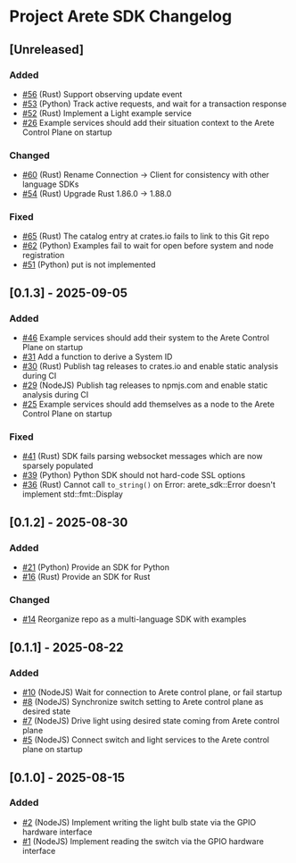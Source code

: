 # Project Arete SDK Changelog

## [Unreleased]
### Added
- [#56](https://github.com/project-arete/sdk/issues/56) (Rust) Support observing update event
- [#53](https://github.com/project-arete/sdk/issues/53) (Python) Track active requests, and wait for a transaction response
- [#52](https://github.com/project-arete/sdk/issues/52) (Rust) Implement a Light example service
- [#26](https://github.com/project-arete/sdk/issues/26) Example services should add their situation context to the Arete Control Plane on startup

### Changed
- [#60](https://github.com/project-arete/sdk/issues/60) (Rust) Rename Connection → Client for consistency with other language SDKs
- [#54](https://github.com/project-arete/sdk/issues/54) (Rust) Upgrade Rust 1.86.0 → 1.88.0

### Fixed
- [#65](https://github.com/project-arete/sdk/issues/65) (Rust) The catalog entry at crates.io fails to link to this Git repo
- [#62](https://github.com/project-arete/sdk/issues/62) (Python) Examples fail to wait for open before system and node registration
- [#51](https://github.com/project-arete/sdk/issues/51) (Python) put is not implemented

## [0.1.3] - 2025-09-05
### Added
- [#46](https://github.com/project-arete/sdk/issues/46) Example services should add their system to the Arete Control Plane on startup
- [#31](https://github.com/project-arete/sdk/issues/31) Add a function to derive a System ID
- [#30](https://github.com/project-arete/sdk/issues/30) (Rust) Publish tag releases to crates.io and enable static analysis during CI
- [#29](https://github.com/project-arete/sdk/issues/29) (NodeJS) Publish tag releases to npmjs.com and enable static analysis during CI
- [#25](https://github.com/project-arete/sdk/issues/25) Example services should add themselves as a node to the Arete Control Plane on startup

### Fixed
- [#41](https://github.com/project-arete/sdk/issues/41) (Rust) SDK fails parsing websocket messages which are now sparsely populated
- [#39](https://github.com/project-arete/sdk/issues/39) (Python) Python SDK should not hard-code SSL options
- [#36](https://github.com/project-arete/sdk/issues/36) (Rust) Cannot call `to_string()` on Error: arete_sdk::Error doesn't implement std::fmt::Display

## [0.1.2] - 2025-08-30
### Added
- [#21](https://github.com/project-arete/sdk/issues/21) (Python) Provide an SDK for Python
- [#16](https://github.com/project-arete/sdk/issues/16) (Rust) Provide an SDK for Rust

### Changed
- [#14](https://github.com/project-arete/sdk/issues/14) Reorganize repo as a multi-language SDK with examples

## [0.1.1] - 2025-08-22
### Added
- [#10](https://github.com/project-arete/sdk/issues/10) (NodeJS) Wait for connection to Arete control plane, or fail startup
- [#8](https://github.com/project-arete/sdk/issues/8) (NodeJS) Synchronize switch setting to Arete control plane as desired state
- [#7](https://github.com/project-arete/sdk/issues/7) (NodeJS) Drive light using desired state coming from Arete control plane
- [#5](https://github.com/project-arete/sdk/issues/5) (NodeJS) Connect switch and light services to the Arete control plane on startup

## [0.1.0] - 2025-08-15
### Added
- [#2](https://github.com/project-arete/sdk/issues/2) (NodeJS) Implement writing the light bulb state via the GPIO hardware interface
- [#1](https://github.com/project-arete/sdk/issues/1) (NodeJS) Implement reading the switch via the GPIO hardware interface
